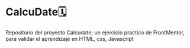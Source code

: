 # CalcuDate🗓
Repositorio del proyecto Calcudate; un ejercicio practico de FrontMentor, para validar el aprendizaje en HTML, css, Javascript
